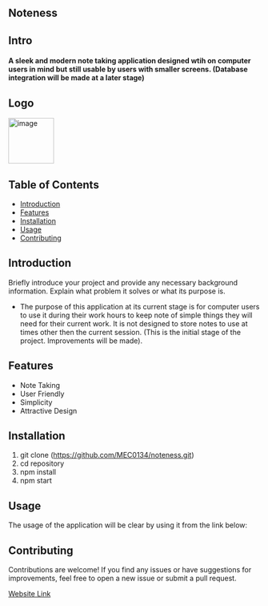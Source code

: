 ## Noteness


## Intro

#### A sleek and modern note taking application designed wtih on computer users in mind but still usable by users with smaller screens. (Database integration will be made at a later stage)


## Logo 

<img width="91" alt="image" src="https://github.com/MEC0134/noteness/assets/102277976/0f73d7d1-2a4a-4447-a9d7-c9074ebb4dbc">



## Table of Contents

- [Introduction](#introduction)
- [Features](#features)
- [Installation](#installation)
- [Usage](#usage)
- [Contributing](#contributing)


## Introduction

Briefly introduce your project and provide any necessary background information. Explain what problem it solves or what its purpose is.

- The purpose of this application at its current stage is for computer users to use it during their work hours to keep note of simple things they will need for their current work. It is not designed to store notes to use at times other then the current session. (This is the initial stage of the project. Improvements will be made). 

## Features

- Note Taking
- User Friendly 
- Simplicity
- Attractive Design

## Installation

1. git clone (https://github.com/MEC0134/noteness.git)
2. cd repository
3. npm install
4. npm start

## Usage

The usage of the application will be clear by using it from the link below: 

## Contributing

Contributions are welcome! If you find any issues or have suggestions for improvements, feel free to open a new issue or submit a pull request.

[Website Link](https://mec0134.github.io/noteness/)

